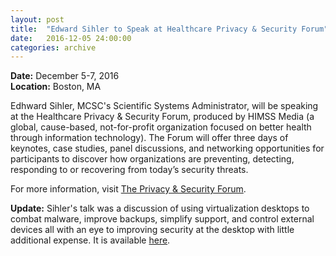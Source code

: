 ```yaml
---
layout: post
title:  "Edward Sihler to Speak at Healthcare Privacy & Security Forum"
date:   2016-12-05 24:00:00
categories: archive
---
```

<p>
<strong>Date:</strong> December 5-7, 2016<br>
<strong>Location:</strong> Boston, MA
</p>

<p>Edhward Sihler, MCSC's Scientific Systems Administrator, will be speaking at the Healthcare Privacy & Security Forum, produced by HIMSS Media (a global, cause-based, not-for-profit organization focused on better health through information technology). The Forum will offer three days of keynotes, case studies, panel discussions, and networking opportunities for participants to discover how organizations are preventing, detecting, responding to or recovering from today’s security threats.</p>

<p>For more information, visit <a  target='_blank' href='http://boston.healthprivacyforum.com/'>The Privacy & Security Forum</a>.</p>

<p><strong>Update:</strong> Sihler's talk was a discussion of using virtualization desktops to combat malware, improve backups, simplify support, and control external devices all with an eye to improving security at the desktop with little additional expense. It is available <a href="https://docs.google.com/a/maine.edu/presentation/d/1mWy0DN5zZ_jeOGAAZX1yB5GSdJ3jK0W47_uv7kMTDhU/edit?usp=sharing">here</a>.</p>
